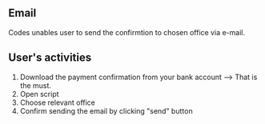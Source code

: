 ## Email

Codes unables user to send the confirmtion to chosen office via e-mail.

## User's activities

1. Download the payment confirmation from your bank account --> That is the must.
2. Open script
3. Choose relevant office
4. Confirm sending the email by clicking "send" button
